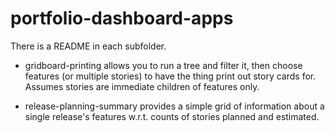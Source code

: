 # portfolio-dashboard-apps

There is a README in each subfolder.

* gridboard-printing allows you to run a tree and filter it, then choose features (or multiple stories) to have the thing print out story cards for.  Assumes stories are immediate children of features only.

* release-planning-summary provides a simple grid of information about a single release's features w.r.t. counts of stories planned and estimated.

